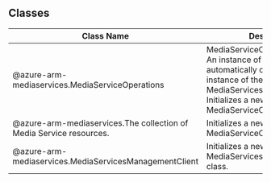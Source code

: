 ## Classes
| Class Name | Description |
|---|---|
| @azure-arm-mediaservices.MediaServiceOperations |MediaServiceOperations __NOTE__: An instance of this class is automatically created for an instance of the MediaServicesManagementClient. Initializes a new instance of the MediaServiceOperations class.|
| @azure-arm-mediaservices.The collection of Media Service resources. |Initializes a new instance of the MediaServiceCollection class.|
| @azure-arm-mediaservices.MediaServicesManagementClient |Initializes a new instance of the MediaServicesManagementClient class.|
